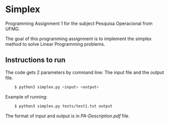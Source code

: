 # Simplex
Programming Assignment 1 for the subject Pesquisa Operacional from UFMG.

The goal of this programming assignment is to implement the simplex method to solve Linear Programming problems. 

## Instructions to run

The code gets 2 parameters by command line: The input file and the output file.
```bash
    $ python3 simplex.py <input> <output>
```

Example of running:
```bash
    $ python3 simplex.py tests/test1.txt output
```
  
The format of input and output is in *PA-Description.pdf* file.
